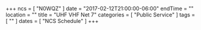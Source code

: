 +++
ncs = [ "N0WQZ" ]
date = "2017-02-12T21:00:00-06:00"
endTime = ""
location = ""
title = "UHF VHF Net 7"
categories = [ "Public Service" ]
tags = [ "" ]
dates = [ "NCS Schedule" ]
+++
